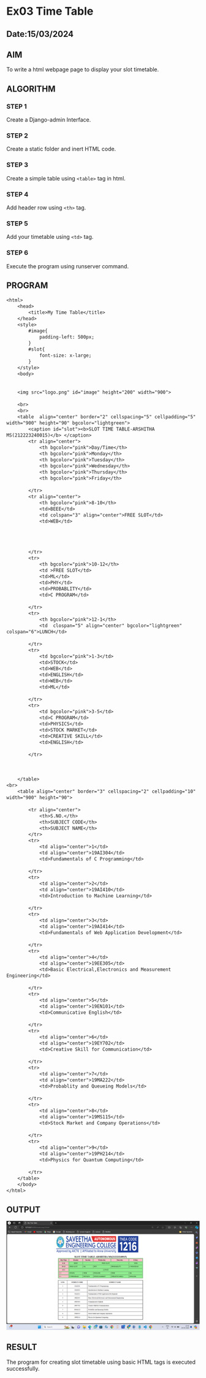 # Ex03 Time Table
## Date:15/03/2024

## AIM
To write a html webpage page to display your slot timetable.

## ALGORITHM
### STEP 1
Create a Django-admin Interface.

### STEP 2
Create a static folder and inert HTML code.

### STEP 3
Create a simple table using ```<table>``` tag in html.

### STEP 4
Add header row using ```<th>``` tag.

### STEP 5
Add your timetable using ```<td>``` tag.

### STEP 6
Execute the program using runserver command.

## PROGRAM
```
<html>
    <head>
        <title>My Time Table</title>
    </head>
	<style>
		#image{
			padding-left: 500px;
		}
		#slot{
			font-size: x-large;
		}
	</style>
    <body>

    
    <img src="logo.png" id="image" height="200" width="900">
    
	<br>
	<br>
	<table  align="center" border="2" cellspacing="5" cellpadding="5" width="900" height="90" bgcolor="lightgreen">
        <caption id="slot"><b>SLOT TIME TABLE-ARSHITHA MS(212223240015)</b> </caption>
		<tr align="center">
			<th bgcolor="pink">Day/Time</th>
			<th bgcolor="pink">Monday</th>
			<th bgcolor="pink">Tuesday</th>
            <th bgcolor="pink">Wednesday</th>
			<th bgcolor="pink">Thursday</th>
			<th bgcolor="pink">Friday</th>

		</tr>
		<tr align="center">
			<th bgcolor="pink">8-10</th>
			<td>BEEE</td>
			<td colspan="3" align="center">FREE SLOT</td>
            <td>WEB</td>
                        


                        
		</tr>
		<tr>
			<th bgcolor="pink">10-12</th>
			<td >FREE SLOT</td>
			<td>ML</td>
            <td>PHY</td>
            <td>PROBABLITY</td>
            <td>C PROGRAM</td>

		</tr>
		<tr>
            <th bgcolor="pink">12-1</th>
			<td  clospan="5" align="center" bgcolor="lightgreen" colspan="6">LUNCH</td>

		</tr>
		<tr>
			<td bgcolor="pink">1-3</td>
			<td>STOCK</td>
			<td>WEB</td>
            <td>ENGLISH</td>
            <td>WEB</td>
            <td>ML</td>

		</tr>
		<tr>
			<td bgcolor="pink">3-5</td>
			<td>C PROGRAM</td>
			<td>PHYSICS</td>
            <td>STOCK MARKET</td>
            <td>CREATIVE SKILL</td>
            <td>ENGLISH</td>

		</tr>



	</table>
<br>
	<table align="center" border="3" cellspacing="2" cellpadding="10" width="900" height="90">
        
		<tr align="center">
			<th>S.NO.</th>
			<th>SUBJECT CODE</th>
			<th>SUBJECT NAME</th>
        </tr>
		<tr>
			<td align="center">1</td>
			<td align="center">19AI304</td>
			<td>Fundamentals of C Programming</td>
 
		</tr>
		<tr>
			<td align="center">2</td>
			<td align="center">19AI410</td>
			<td>Introduction to Machine Learning</td>

		</tr>
		<tr>
            <td align="center">3</td>
			<td align="center">19AI414</td>
			<td>Fundamentals of Web Application Development</td>

		</tr>
        <tr>
            <td align="center">4</td>
			<td align="center">19EE305</td>
			<td>Basic Electrical,Electronics and Measurement Engineering</td>

		</tr>
        <tr>
            <td align="center">5</td>
			<td align="center">19EN101</td>
			<td>Communicative English</td>

		</tr>
        <tr>
            <td align="center">6</td>
			<td align="center">19EY702</td>
			<td>Creative Skill for Communication</td>

		</tr>
        <tr>
            <td align="center">7</td>
			<td align="center">19MA222</td>
			<td>Probablity and Queueing Models</td>

		</tr>
        <tr>
            <td align="center">8</td>
			<td align="center">19MS115</td>
			<td>Stock Market and Company Operations</td>

		</tr>
        <tr>
            <td align="center">9</td>
			<td align="center">19PH214</td>
			<td>Physics for Quantum Computing</td>

		</tr>                
    </table>
	</body>
</html>
```

## OUTPUT
![output](<slot output.png>)

## RESULT
The program for creating slot timetable using basic HTML tags is executed successfully.
